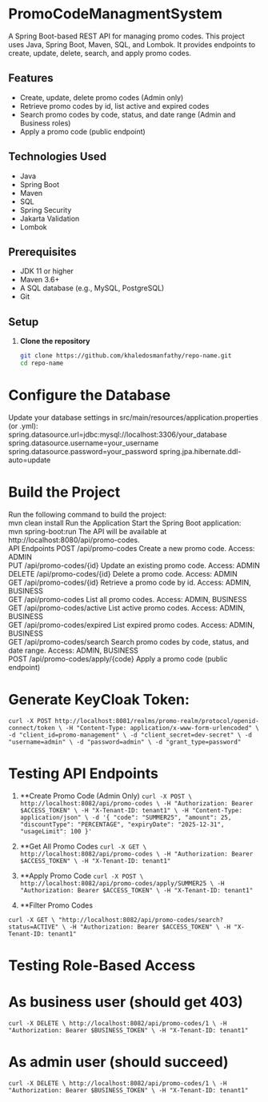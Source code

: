 # PromoCodeManagmentSystem

A Spring Boot-based REST API for managing promo codes.
 This project uses Java, Spring Boot, Maven, SQL, and Lombok. 
 It provides endpoints to create, update, delete, search, and apply promo codes.

## Features

- Create, update, delete promo codes (Admin only)
- Retrieve promo codes by id, list active and expired codes
- Search promo codes by code, status, and date range (Admin and Business roles)
- Apply a promo code (public endpoint)

## Technologies Used

- Java
- Spring Boot
- Maven
- SQL
- Spring Security
- Jakarta Validation
- Lombok

## Prerequisites

- JDK 11 or higher
- Maven 3.6+
- A SQL database (e.g., MySQL, PostgreSQL)
- Git

## Setup

1. **Clone the repository**

   ```bash
   git clone https://github.com/khaledosmanfathy/repo-name.git
   cd repo-name
   ```

# Configure the Database  
Update your database settings in src/main/resources/application.properties (or .yml):  
spring.datasource.url=jdbc:mysql://localhost:3306/your_database
spring.datasource.username=your_username
spring.datasource.password=your_password
spring.jpa.hibernate.ddl-auto=update

# Build the Project 
 
Run the following command to build the project:  
mvn clean install
Run the Application  Start the Spring Boot application:  
mvn spring-boot:run
The API will be available at http://localhost:8080/api/promo-codes.  
API Endpoints
POST /api/promo-codes Create a new promo code. Access: ADMIN  
PUT /api/promo-codes/{id} Update an existing promo code. Access: ADMIN  
DELETE /api/promo-codes/{id} Delete a promo code. Access: ADMIN  
GET /api/promo-codes/{id} Retrieve a promo code by id. Access: ADMIN, BUSINESS  
GET /api/promo-codes List all promo codes. Access: ADMIN, BUSINESS  
GET /api/promo-codes/active List active promo codes. Access: ADMIN, BUSINESS  
GET /api/promo-codes/expired List expired promo codes. Access: ADMIN, BUSINESS  
GET /api/promo-codes/search Search promo codes by code, status, and date range. Access: ADMIN, BUSINESS  
POST /api/promo-codes/apply/{code} Apply a promo code (public endpoint)


# Generate KeyCloak Token:

``curl -X POST http://localhost:8081/realms/promo-realm/protocol/openid-connect/token \
  -H "Content-Type: application/x-www-form-urlencoded" \
  -d "client_id=promo-management" \
  -d "client_secret=dev-secret" \
  -d "username=admin" \
  -d "password=admin" \
  -d "grant_type=password"
``

# Testing API Endpoints

1. **Create Promo Code (Admin Only)
``curl -X POST \
  http://localhost:8082/api/promo-codes \
  -H "Authorization: Bearer $ACCESS_TOKEN" \
  -H "X-Tenant-ID: tenant1" \
  -H "Content-Type: application/json" \
  -d '{
    "code": "SUMMER25",
    "amount": 25,
    "discountType": "PERCENTAGE",
    "expiryDate": "2025-12-31",
    "usageLimit": 100
  }'``
  
2. **Get All Promo Codes
``curl -X GET \
  http://localhost:8082/api/promo-codes \
  -H "Authorization: Bearer $ACCESS_TOKEN" \
  -H "X-Tenant-ID: tenant1"``
  
3. **Apply Promo Code
``curl -X POST \
  http://localhost:8082/api/promo-codes/apply/SUMMER25 \
  -H "Authorization: Bearer $ACCESS_TOKEN" \
  -H "X-Tenant-ID: tenant1"``
  
4. **Filter Promo Codes

``curl -X GET \
  "http://localhost:8082/api/promo-codes/search?status=ACTIVE" \
  -H "Authorization: Bearer $ACCESS_TOKEN" \
  -H "X-Tenant-ID: tenant1"``
  
  
# Testing Role-Based Access

# As business user (should get 403)
``curl -X DELETE \
  http://localhost:8082/api/promo-codes/1 \
  -H "Authorization: Bearer $BUSINESS_TOKEN" \
  -H "X-Tenant-ID: tenant1"``

# As admin user (should succeed)
``curl -X DELETE \
  http://localhost:8082/api/promo-codes/1 \
  -H "Authorization: Bearer $BUSINESS_TOKEN" \
  -H "X-Tenant-ID: tenant1"``